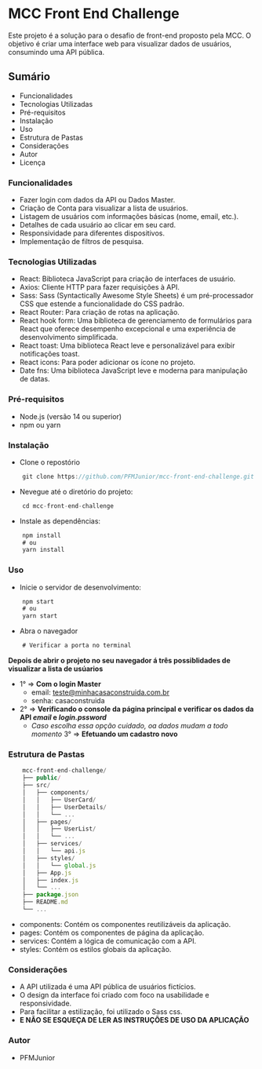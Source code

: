 # MCC Front End Challenge

Este projeto é a solução para o desafio de front-end proposto pela MCC. O objetivo é criar uma interface web para visualizar dados de usuários, consumindo uma API pública.

## Sumário
- Funcionalidades
- Tecnologias Utilizadas
- Pré-requisitos
- Instalação
- Uso
- Estrutura de Pastas
- Considerações
- Autor
- Licença

### Funcionalidades
- Fazer login com dados da API ou Dados Master.
- Criação de Conta para visualizar a lista de usuários.
- Listagem de usuários com informações básicas (nome, email, etc.).
- Detalhes de cada usuário ao clicar em seu card.
- Responsividade para diferentes dispositivos.
- Implementação de filtros de pesquisa.

### Tecnologias Utilizadas
- React: Biblioteca JavaScript para criação de interfaces de usuário.
- Axios: Cliente HTTP para fazer requisições à API.
- Sass: Sass (Syntactically Awesome Style Sheets) é um pré-processador CSS que estende a funcionalidade do CSS padrão.
- React Router: Para criação de rotas na aplicação.
- React hook form: Uma biblioteca de gerenciamento de formulários para React que oferece desempenho excepcional e uma experiência de desenvolvimento simplificada.
- React toast: Uma biblioteca React leve e personalizável para exibir notificações toast.
- React icons: Para poder adicionar os ícone no projeto.
- Date fns: Uma biblioteca JavaScript leve e moderna para manipulação de datas.

### Pré-requisitos
- Node.js (versão 14 ou superior)
- npm ou yarn

### Instalação
- Clone o repostório
```js
    git clone https://github.com/PFMJunior/mcc-front-end-challenge.git
```
- Nevegue até o diretório do projeto:
```js
    cd mcc-front-end-challenge
```
- Instale as dependências:
```js
    npm install
    # ou
    yarn install
```
### Uso
- Inicie o servidor de desenvolvimento:
```js
    npm start
    # ou
    yarn start
```
- Abra o navegador
```js
    # Verificar a porta no terminal
```
**Depois de abrir o projeto no seu navegador á três possiblidades de visualizar a lista de usúarios**
- 1° => **Com o login Master**
    - email: teste@minhacasaconstruida.com.br
    - senha: casaconstruida
- 2° => **Verificando o console da página principal e verificar os dados da API *email* e *login.pssword***
    - *Caso escolha essa opção cuidado, oa dados mudam a todo momento*
3° => **Efetuando um cadastro novo**
### Estrutura de Pastas
```js
    mcc-front-end-challenge/
    ├── public/
    ├── src/
    │   ├── components/
    │   │   ├── UserCard/
    │   │   ├── UserDetails/
    │   │   └── ...
    │   ├── pages/
    │   │   ├── UserList/
    │   │   └── ...
    │   ├── services/
    │   │   └── api.js
    │   ├── styles/
    │   │   └── global.js
    │   ├── App.js
    │   ├── index.js
    │   └── ...
    ├── package.json
    ├── README.md
    └── ...
```
- components: Contém os componentes reutilizáveis da aplicação.
- pages: Contém os componentes de página da aplicação.
- services: Contém a lógica de comunicação com a API.
- styles: Contém os estilos globais da aplicação.

### Considerações
- A API utilizada é uma API pública de usuários fictícios.
- O design da interface foi criado com foco na usabilidade e responsividade.
- Para facilitar a estilização, foi utilizado o Sass css.
- **E NÃO SE ESQUEÇA DE LER AS INSTRUÇÕES DE USO DA APLICAÇÃO**
### Autor
- PFMJunior